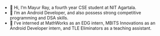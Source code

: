 - 👋 Hi, I’m Mayur Ray, a fourth year CSE student at NIT Agartala.
- 👀 I’m an Android Developer, and also possess strong competitive programming and DSA skills.
- 🌱 I’ve interned at MathWorks as an EDG intern, MBITS Innovations as an Android Developer intern, and TLE Eliminators as a teaching assistant.
<!--- - 💞️ I’m looking to collaborate on ... 
- 📫 How to reach me ...--->

<!---
raymayur9/raymayur9 is a ✨ special ✨ repository because its `README.md` (this file) appears on your GitHub profile.
You can click the Preview link to take a look at your changes.
--->
